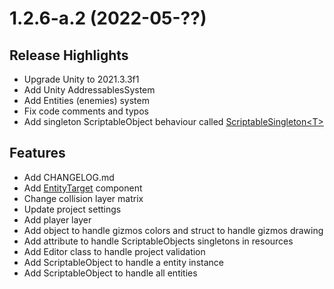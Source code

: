 ﻿# 1.2.6-a.2 (2022-05-??)
## Release Highlights
- Upgrade Unity to 2021.3.3f1
- Add Unity AddressablesSystem
- Add Entities (enemies) system
- Fix code comments and typos
- Add singleton ScriptableObject behaviour called [ScriptableSingleton\<T>](Assets/Project/Runtime/Utility/ScriptableSingleton.cs)

## Features
- Add CHANGELOG.md
- Add [EntityTarget](Assets/Project/Runtime/Systems/Entities/EntityTarget.cs) component
- Change collision layer matrix
- Update project settings
- Add player layer
- Add object to handle gizmos colors and struct to handle gizmos drawing
- Add attribute to handle ScriptableObjects singletons in resources
- Add Editor class to handle project validation
- Add ScriptableObject to handle a entity instance
- Add ScriptableObject to handle all entities
